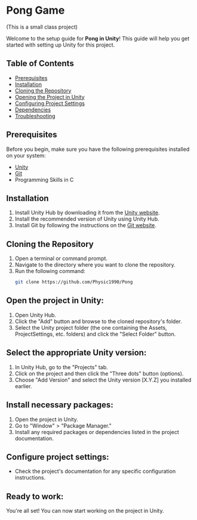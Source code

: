 # Pong Game
(This is a small class project)


Welcome to the setup guide for **Pong in Unity**! This guide will help you get started with setting up Unity for this project.

## Table of Contents
- [Prerequisites](#prerequisites)
- [Installation](#installation)
- [Cloning the Repository](#cloning-the-repository)
- [Opening the Project in Unity](#opening-the-project-in-unity)
- [Configuring Project Settings](#configuring-project-settings)
- [Dependencies](#dependencies)
- [Troubleshooting](#troubleshooting)

## Prerequisites
Before you begin, make sure you have the following prerequisites installed on your system:
- [Unity](https://unity.com/)
- [Git](https://git-scm.com/)
- Programming Skills in C

## Installation
1. Install Unity Hub by downloading it from the [Unity website](https://unity.com/).
2. Install the recommended version of Unity using Unity Hub.
3. Install Git by following the instructions on the [Git website](https://git-scm.com/).

## Cloning the Repository
1. Open a terminal or command prompt.
2. Navigate to the directory where you want to clone the repository.
3. Run the following command:
   ```sh
   git clone https://github.com/Physic1990/Pong

## Open the project in Unity:

1. Open Unity Hub.
2. Click the "Add" button and browse to the cloned repository's folder.
3. Select the Unity project folder (the one containing the Assets, ProjectSettings, etc. folders) and click the "Select Folder" button.

## Select the appropriate Unity version:

1. In Unity Hub, go to the "Projects" tab.
2. Click on the project and then click the "Three dots" button (options).
3. Choose "Add Version" and select the Unity version [X.Y.Z] you installed earlier.

## Install necessary packages:

1. Open the project in Unity.
2. Go to "Window" > "Package Manager."
3. Install any required packages or dependencies listed in the project documentation.

## Configure project settings:

- Check the project's documentation for any specific configuration instructions.

## Ready to work:
You're all set! You can now start working on the project in Unity.

